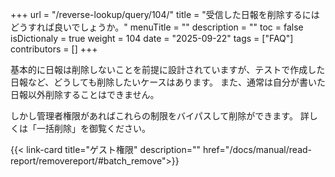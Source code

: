 +++
url = "/reverse-lookup/query/104/"
title = "受信した日報を削除するにはどうすれば良いでしょうか。"
menuTitle = ""
description = ""
toc = false
isDictionaly = true
weight = 104
date = "2025-09-22"
tags = ["FAQ"]
contributors = []
+++

基本的に日報は削除しないことを前提に設計されていますが、テストで作成した日報など、どうしても削除したいケースはあります。
また、通常は自分が書いた日報以外削除することはできません。

しかし管理者権限があればこれらの制限をバイパスして削除ができます。
詳しくは「一括削除」を御覧ください。

{{< link-card title="ゲスト権限"  description="" href="/docs/manual/read-report/removereport/#batch_remove">}}
